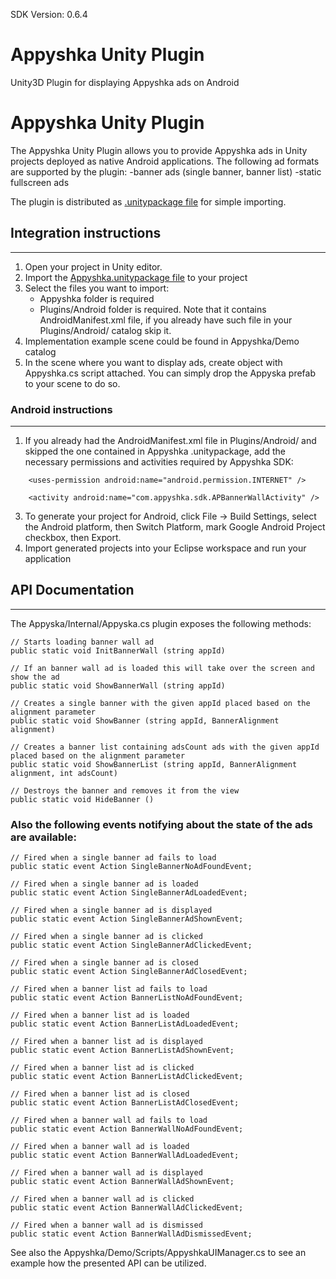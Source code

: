 SDK Version: 0.6.4

Appyshka Unity Plugin
=====================

Unity3D Plugin for displaying Appyshka ads on Android

# Appyshka Unity Plugin

The Appyshka Unity Plugin allows you to provide Appyshka ads in Unity projects deployed as native Android applications. The following ad formats are supported by the plugin:
-banner ads (single banner, banner list)
-static fullscreen ads

The plugin is distributed as [.unitypackage file](package/Appyshka.unitypackage) for simple importing.

## Integration instructions
---
1. Open your project in Unity editor.
2. Import the [Appyshka.unitypackage file](package/Appyshka.unitypackage) to your project
3. Select the files you want to import:
	- Appyshka folder is required
	- Plugins/Android folder is required. Note that it contains AndroidManifest.xml file, if you already have such file in your Plugins/Android/ catalog skip it.
4. Implementation example scene could be found in Appyshka/Demo catalog
4. In the scene where you want to display ads, create object with Appyshka.cs script attached. You can simply drop the Appyska prefab to your scene to do so.

### Android instructions
---
1. If you already had the AndroidManifest.xml file in Plugins/Android/ and skipped the one contained in Appyshka .unitypackage, add the necessary permissions and activities required by Appyshka SDK:
```
	<uses-permission android:name="android.permission.INTERNET" />
																			
	<activity android:name="com.appyshka.sdk.APBannerWallActivity" />
```
3. To generate your project for Android, click File -> Build Settings, select the Android platform, then Switch Platform, mark Google Android Project checkbox, then Export. 
4. Import generated projects into your Eclipse workspace and run your application

## API Documentation
---
The Appyska/Internal/Appyska.cs plugin exposes the following methods:
```
// Starts loading banner wall ad
public static void InitBannerWall (string appId)

// If an banner wall ad is loaded this will take over the screen and show the ad
public static void ShowBannerWall (string appId)

// Creates a single banner with the given appId placed based on the alignment parameter
public static void ShowBanner (string appId, BannerAlignment alignment)

// Creates a banner list containing adsCount ads with the given appId placed based on the alignment parameter
public static void ShowBannerList (string appId, BannerAlignment alignment, int adsCount)

// Destroys the banner and removes it from the view
public static void HideBanner ()

```

### Also the following events notifying about the state of the ads are available:
```
// Fired when a single banner ad fails to load
public static event Action SingleBannerNoAdFoundEvent;

// Fired when a single banner ad is loaded
public static event Action SingleBannerAdLoadedEvent;

// Fired when a single banner ad is displayed
public static event Action SingleBannerAdShownEvent;

// Fired when a single banner ad is clicked
public static event Action SingleBannerAdClickedEvent;

// Fired when a single banner ad is closed
public static event Action SingleBannerAdClosedEvent;

// Fired when a banner list ad fails to load
public static event Action BannerListNoAdFoundEvent;

// Fired when a banner list ad is loaded
public static event Action BannerListAdLoadedEvent;

// Fired when a banner list ad is displayed
public static event Action BannerListAdShownEvent;

// Fired when a banner list ad is clicked
public static event Action BannerListAdClickedEvent;

// Fired when a banner list ad is closed
public static event Action BannerListAdClosedEvent;

// Fired when a banner wall ad fails to load
public static event Action BannerWallNoAdFoundEvent;

// Fired when a banner wall ad is loaded
public static event Action BannerWallAdLoadedEvent;

// Fired when a banner wall ad is displayed
public static event Action BannerWallAdShownEvent;

// Fired when a banner wall ad is clicked
public static event Action BannerWallAdClickedEvent;

// Fired when a banner wall ad is dismissed
public static event Action BannerWallAdDismissedEvent;
```

See also the Appyshka/Demo/Scripts/AppyshkaUIManager.cs to see an example how the presented API can be utilized.
